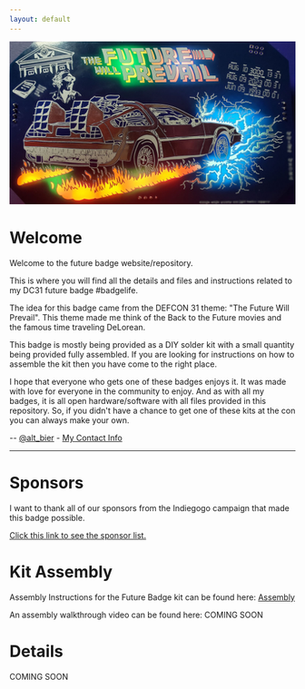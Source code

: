 ```yaml
---
layout: default
---
```


![future badge hero](images/future_badge_hero.jpg)

# Welcome

Welcome to the future badge website/repository.

This is where you will find all the details and files and instructions related to my DC31 future badge #badgelife.

The idea for this badge came from the DEFCON 31 theme: "The Future Will Prevail".
This theme made me think of the Back to the Future movies and the famous time traveling DeLorean.

This badge is mostly being provided as a DIY solder kit with a small quantity being provided fully assembled.
If you are looking for instructions on how to assemble the kit then you have come to the right place.

I hope that everyone who gets one of these badges enjoys it.  It was made with love for everyone in the community to enjoy.  And as with all my badges, it is all open hardware/software with all files provided in this repository.  So, if you didn't have a chance to get one of these kits at the con you can always make your own.

-- [@alt_bier](https://twitter.com/alt_bier)  - [My Contact Info](https://gowen.net/about)

---

# Sponsors

I want to thank all of our sponsors from the Indiegogo campaign that made this badge possible.

[Click this link to see the sponsor list.](future_badge_sponsors.md)

# Kit Assembly

Assembly Instructions for the Future Badge kit can be found here: [Assembly](future_badge_assembly.md)

An assembly walkthrough video can be found here:
COMING SOON

# Details

COMING SOON
